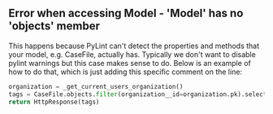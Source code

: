 ## Error when accessing Model - 'Model' has no 'objects' member
This happens because PyLint can't detect the properties and methods that your model, e.g. CaseFile, actually has. Typically we don't want to disable pylint warnings but this case makes sense to do. Below is an example of how to do that, which is just adding this specific comment on the line:
```py
organization = _get_current_users_organization()
tags = CaseFile.objects.filter(organization__id=organization.pk).select_related("tagSet__key") # pylint: disable=no-member
return HttpResponse(tags)
```